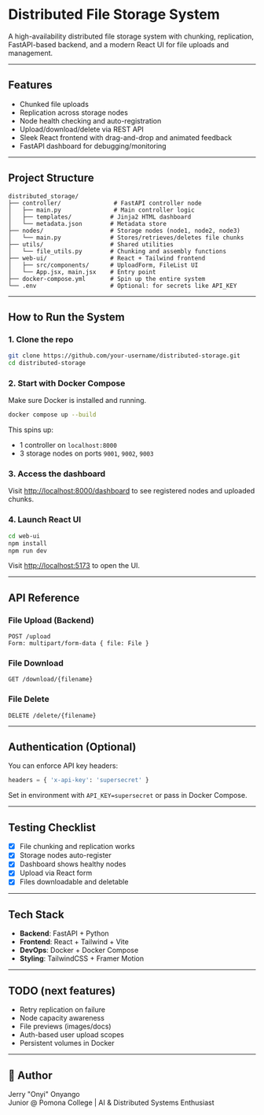 # Distributed File Storage System

A high-availability distributed file storage system with chunking, replication, FastAPI-based backend, and a modern React UI for file uploads and management.

---

## Features

- Chunked file uploads
- Replication across storage nodes
- Node health checking and auto-registration
- Upload/download/delete via REST API
- Sleek React frontend with drag-and-drop and animated feedback
- FastAPI dashboard for debugging/monitoring

---

## Project Structure

```
distributed_storage/
├── controller/               # FastAPI controller node
│   ├── main.py               # Main controller logic
│   ├── templates/           # Jinja2 HTML dashboard
│   └── metadata.json        # Metadata store
├── nodes/                   # Storage nodes (node1, node2, node3)
│   └── main.py              # Stores/retrieves/deletes file chunks
├── utils/                   # Shared utilities
│   └── file_utils.py        # Chunking and assembly functions
├── web-ui/                  # React + Tailwind frontend
│   ├── src/components/      # UploadForm, FileList UI
│   └── App.jsx, main.jsx    # Entry point
├── docker-compose.yml       # Spin up the entire system
└── .env                     # Optional: for secrets like API_KEY
```

---

## How to Run the System

### 1. Clone the repo
```bash
git clone https://github.com/your-username/distributed-storage.git
cd distributed-storage
```

### 2. Start with Docker Compose
Make sure Docker is installed and running.

```bash
docker compose up --build
```

This spins up:
- 1 controller on `localhost:8000`
- 3 storage nodes on ports `9001`, `9002`, `9003`


### 3. Access the dashboard
Visit [http://localhost:8000/dashboard](http://localhost:8000/dashboard) to see registered nodes and uploaded chunks.


### 4. Launch React UI
```bash
cd web-ui
npm install
npm run dev
```
Visit [http://localhost:5173](http://localhost:5173) to open the UI.

---

## API Reference

### File Upload (Backend)
```http
POST /upload
Form: multipart/form-data { file: File }
```

### File Download
```http
GET /download/{filename}
```

### File Delete
```http
DELETE /delete/{filename}
```

---

## Authentication (Optional)
You can enforce API key headers:
```python
headers = { 'x-api-key': 'supersecret' }
```
Set in environment with `API_KEY=supersecret` or pass in Docker Compose.

---

## Testing Checklist
- [x] File chunking and replication works
- [x] Storage nodes auto-register
- [x] Dashboard shows healthy nodes
- [x] Upload via React form
- [x] Files downloadable and deletable

---

## Tech Stack
- **Backend**: FastAPI + Python
- **Frontend**: React + Tailwind + Vite
- **DevOps**: Docker + Docker Compose
- **Styling**: TailwindCSS + Framer Motion

---

## TODO (next features)
- Retry replication on failure
- Node capacity awareness
- File previews (images/docs)
- Auth-based user upload scopes
- Persistent volumes in Docker

---

## 🙌 Author
Jerry "Onyi" Onyango  
Junior @ Pomona College | AI & Distributed Systems Enthusiast

